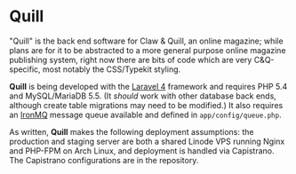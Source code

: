 # Quill

"Quill" is the back end software for Claw & Quill, an online magazine; while plans are for it to be abstracted to a more general purpose online magazine publishing system, right now there are bits of code which are very C&Q-specific, most notably the CSS/Typekit styling.

**Quill** is being developed with the [Laravel 4][l4] framework and requires PHP 5.4 and MySQL/MariaDB 5.5. (It *should* work with other database back ends, although create table migrations may need to be modified.) It also requires an [IronMQ][mq] message queue available and defined in `app/config/queue.php`.

[l4]: http://laravel.com/
[mq]: http://www.iron.io/mq

As written, **Quill** makes the following deployment assumptions: the production and staging server are both a shared Linode VPS running Nginx and PHP-FPM on Arch Linux, and deployment is handled via Capistrano. The Capistrano configurations are in the repository.
